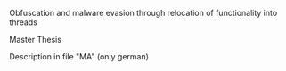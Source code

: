 Obfuscation and malware evasion through relocation of functionality into threads

Master Thesis

Description in file "MA" (only german)
